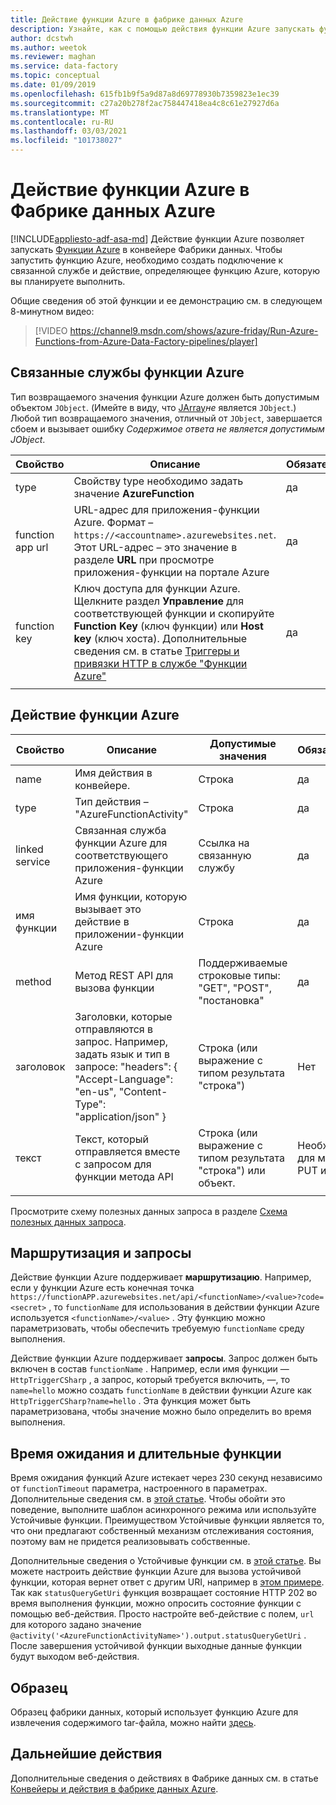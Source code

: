 ```yaml
---
title: Действие функции Azure в фабрике данных Azure
description: Узнайте, как с помощью действия функции Azure запускать функцию Azure в конвейере Фабрики данных
author: dcstwh
ms.author: weetok
ms.reviewer: maghan
ms.service: data-factory
ms.topic: conceptual
ms.date: 01/09/2019
ms.openlocfilehash: 615fb1b9f5a9d87a8d69778930b7359823e1ec39
ms.sourcegitcommit: c27a20b278f2ac758447418ea4c8c61e27927d6a
ms.translationtype: MT
ms.contentlocale: ru-RU
ms.lasthandoff: 03/03/2021
ms.locfileid: "101738027"
---
```

# <a name="azure-function-activity-in-azure-data-factory"></a>Действие функции Azure в Фабрике данных Azure
[!INCLUDE[appliesto-adf-asa-md](includes/appliesto-adf-asa-md.md)]
Действие функции Azure позволяет запускать [Функции Azure](../azure-functions/functions-overview.md) в конвейере Фабрики данных. Чтобы запустить функцию Azure, необходимо создать подключение к связанной службе и действие, определяющее функцию Azure, которую вы планируете выполнить.

Общие сведения об этой функции и ее демонстрацию см. в следующем 8-минутном видео:

> [!VIDEO https://channel9.msdn.com/shows/azure-friday/Run-Azure-Functions-from-Azure-Data-Factory-pipelines/player]

## <a name="azure-function-linked-service"></a>Связанные службы функции Azure

Тип возвращаемого значения функции Azure должен быть допустимым объектом `JObject`. (Имейте в виду, что [JArray](https://www.newtonsoft.com/json/help/html/T_Newtonsoft_Json_Linq_JArray.htm)*не* является `JObject`.) Любой тип возвращаемого значения, отличный от `JObject`, завершается сбоем и вызывает ошибку *Содержимое ответа не является допустимым JObject*.

| **Свойство** | **Описание** | **Обязательно** |
| --- | --- | --- |
| type   | Свойству type необходимо задать значение **AzureFunction** | да |
| function app url | URL-адрес для приложения-функции Azure. Формат – `https://<accountname>.azurewebsites.net`. Этот URL-адрес – это значение в разделе **URL** при просмотре приложения-функции на портале Azure  | да |
| function key | Ключ доступа для функции Azure. Щелкните раздел **Управление** для соответствующей функции и скопируйте **Function Key** (ключ функции) или **Host key** (ключ хоста). Дополнительные сведения см. в статье [Триггеры и привязки HTTP в службе "Функции Azure"](../azure-functions/functions-bindings-http-webhook-trigger.md#authorization-keys) | да |
|   |   |   |

## <a name="azure-function-activity"></a>Действие функции Azure

| **Свойство**  | **Описание** | **Допустимые значения** | **Обязательное** |
| --- | --- | --- | --- |
| name  | Имя действия в конвейере.  | Строка | да |
| type  | Тип действия – "AzureFunctionActivity" | Строка | да |
| linked service | Связанная служба функции Azure для соответствующего приложения-функции Azure  | Ссылка на связанную службу | да |
| имя функции  | Имя функции, которую вызывает это действие в приложении-функции Azure | Строка | да |
| method  | Метод REST API для вызова функции | Поддерживаемые строковые типы: "GET", "POST", "постановка"   | да |
| заголовок  | Заголовки, которые отправляются в запрос. Например, задать язык и тип в запросе: "headers": { "Accept-Language": "en-us", "Content-Type": "application/json" } | Строка (или выражение с типом результата "строка") | Нет |
| текст  | Текст, который отправляется вместе с запросом для функции метода API  | Строка (или выражение с типом результата "строка") или объект.   | Необходимо для методов PUT или POST |
|   |   |   | |

Просмотрите схему полезных данных запроса в разделе [Схема полезных данных запроса](control-flow-web-activity.md#request-payload-schema).

## <a name="routing-and-queries"></a>Маршрутизация и запросы

Действие функции Azure поддерживает **маршрутизацию**. Например, если у функции Azure есть конечная точка  `https://functionAPP.azurewebsites.net/api/<functionName>/<value>?code=<secret>` , то `functionName` для использования в действии функции Azure используется `<functionName>/<value>` . Эту функцию можно параметризовать, чтобы обеспечить требуемую `functionName` среду выполнения.

Действие функции Azure поддерживает **запросы**. Запрос должен быть включен в состав `functionName` . Например, если имя функции — `HttpTriggerCSharp` , а запрос, который требуется включить, —, то `name=hello` можно создать `functionName` в действии функции Azure как `HttpTriggerCSharp?name=hello` . Эта функция может быть параметризована, чтобы значение можно было определить во время выполнения.

## <a name="timeout-and-long-running-functions"></a>Время ожидания и длительные функции

Время ожидания функций Azure истекает через 230 секунд независимо от `functionTimeout` параметра, настроенного в параметрах. Дополнительные сведения см. в [этой статье](../azure-functions/functions-versions.md#timeout). Чтобы обойти это поведение, выполните шаблон асинхронного режима или используйте Устойчивые функции. Преимуществом Устойчивые функции является то, что они предлагают собственный механизм отслеживания состояния, поэтому вам не придется реализовывать собственные.

Дополнительные сведения о Устойчивые функции см. в [этой статье](../azure-functions/durable/durable-functions-overview.md). Вы можете настроить действие функции Azure для вызова устойчивой функции, которая вернет ответ с другим URI, например в [этом примере](../azure-functions/durable/durable-functions-http-features.md#http-api-url-discovery). Так как `statusQueryGetUri` функция возвращает состояние HTTP 202 во время выполнения функции, можно опросить состояние функции с помощью веб-действия. Просто настройте веб-действие с полем, `url` для которого задано значение `@activity('<AzureFunctionActivityName>').output.statusQueryGetUri` . После завершения устойчивой функции выходные данные функции будут выходом веб-действия.


## <a name="sample"></a>Образец

Образец фабрики данных, который использует функцию Azure для извлечения содержимого tar-файла, можно найти [здесь](https://github.com/Azure/Azure-DataFactory/tree/master/SamplesV2/UntarAzureFilesWithAzureFunction).

## <a name="next-steps"></a>Дальнейшие действия

Дополнительные сведения о действиях в Фабрике данных см. в статье [Конвейеры и действия в фабрике данных Azure](concepts-pipelines-activities.md).
